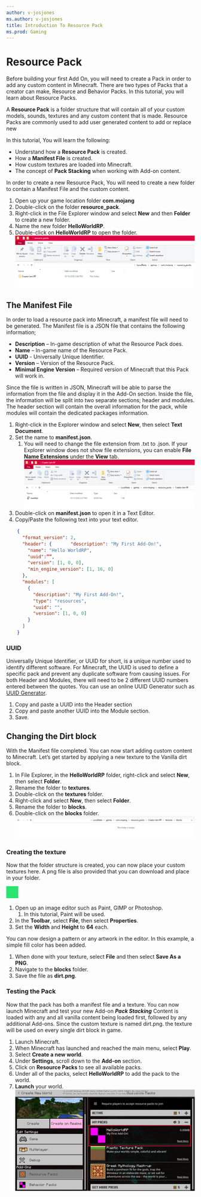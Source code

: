 ```yaml
---
author: v-josjones
ms.author: v-josjones
title: Introduction To Resource Pack
ms.prod: Gaming
---
```


# Resource Pack

Before building your first Add On, you will need to create a Pack in order to add any custom content in Minecraft. There are two types of Packs that a creator can make, Resource and Behavior Packs. In this tutorial, you will learn about Resource Packs. 

A **Resource Pack** is a folder structure that will contain all of your custom models, sounds, textures and any custom content that is made. Resource Packs are commonly used to add user generated content to add or replace new 

In this tutorial, You will learn the following:
* Understand how a **Resource Pack** is created. 
* How a **Manifest File** is created. 
* How custom textures are loaded into Minecraft. 
* The concept of **Pack Stacking** when working with Add-on content. 

In order to create a new Resource Pack, You will need to create a new folder to contain a Manifest File and the custom content. 

1.	Open up your game location folder **com.mojang**
1.	Double-click on the folder **resource_pack**.
1.	Right-click in the File Explorer window and select **New** and then **Folder** to create a new folder. 
1.	Name the new folder **HelloWorldRP**.
1.	Double-click on **HelloWorldRP** to open the folder. 
   	![image of newly created folder with a single Folder called HelloWorldRP located within](Media/ResourcePack/HelloWorldRP.png)
## The Manifest File

In order to load a resource pack into Minecraft, a manifest file will need to be generated. The Manifest file is a JSON file that contains the following information; 

-	**Description** – In-game description of what the Resource Pack does.
-	**Name** – In-game name of the Resource Pack.
-	**UUID** - Universally Unique Identifier.
-	**Version** – Version of the Resource Pack.
-	**Minimal Engine Version** – Required version of Minecraft that this Pack will work in.

Since the file is written in JSON, Minecraft will be able to parse the information from the file and display it in the Add-On section. Inside the file, the information will be split into two separate sections; header and modules. The header section will contain the overall information for the pack, while modules will contain the dedicated packages information. 

1.	Right-click in the Explorer window and select **New**, then select **Text Document**. 
1.	Set the name to **manifest.json**. 
    1.	You will need to change the file extension from .txt to .json. If your Explorer window does not show file extensions, you can enable **File Name Extensions** under the **View** tab.
    ![image of newly created JSON file named Manifest located within the HelloWorldRP folder](Media/ResourcePack/manifest_file.png)
1.	Double-click on **manifest.json** to open it in a Text Editor. 
1.	Copy/Paste the following text into your text editor. 

```json
	{
	  "format_version": 2,
	  "header": {	    "description": "My First Add-On!",
	    "name": "Hello WorldRP",
	    "uuid":””,
	    "version": [1, 0, 0],
	    "min_engine_version": [1, 16, 0]
	  },
	  "modules": [
	    {
	      "description": "My First Add-On!",
	      "type": "resources",
	      "uuid": "",
	      "version": [1, 0, 0]
	    }
	  ]
	}
```
### UUID

Universally Unique Identifier, or UUID for short, is a unique number used to identify different software. For Minecraft, the UUID is used to define a specific pack and prevent any duplicate software from causing issues. For both Header and Modules, there will need to be 2 different UUID numbers entered between the quotes. You can use an online UUID Generator such as [UUID Generator](https://www.uuidgenerator.net/).

1.	Copy and paste a UUID into the Header section
1.	Copy and paste another UUID into the Module section. 
1.	Save. 

## Changing the Dirt block

With the Manifest file completed. You can now start adding custom content to Minecraft. Let’s get started by applying a new texture to the Vanilla dirt block. 

1.	In File Explorer, in the **HelloWorldRP** folder, right-click and select **New**, then select **Folder**.
1.	Rename the folder to **textures**.
1.	Double-click on the **textures** folder.
1.	Right-click and select **New**, then select **Folder**.
1.	Rename the folder to **blocks**.
1.	Double-click on the **blocks** folder.
	![image of the Windows Explorer Address Bar showcasing the 2 new folders named textures and blocks](Media/ResourcePack/blocks_folder.png)

### Creating the texture

Now that the folder structure is created, you can now place your custom textures here. A png file is also provided that you can download and place in your folder. 

![A PNG file that can be downloaded and used in place of a custom texture made in a photo editor](Media/ResourcePack/dirt.png)

1.	Open up an image editor such as Paint, GIMP or Photoshop. 
    1.	In this tutorial, Paint will be used.
1.	In the **Toolbar**, select **File**, then select **Properties**.
1.	Set the **Width** and **Height** to **64** each.

You can now design a pattern or any artwork in the editor. In this example, a simple fill color has been added. <add a dev blurb explaining some of the barebones design principles such as texture size and color pallet>
1.	When done with your texture, select **File** and then select **Save As a PNG**.
1.	Navigate to the **blocks** folder.
1.	Save the file as **dirt.png**.

### Testing the Pack

Now that the pack has both a manifest file and a texture. You can now launch Minecraft and test your new Add-on
***Pack Stacking*** 
Content is loaded with any and all vanilla content being loaded first, followed by any additional Add-ons. Since the custom texture is named dirt.png. the texture will be used on every single dirt block in game.

1.	Launch Minecraft.
1.	When Minecraft has launched and reached the main menu, select **Play**.
1.	Select **Create a new world**.
1.	Under **Settings**, scroll down to the **Add-on** section.
1.	Click on **Resource Packs** to see all available packs.
1.	Under all of the packs, select **HelloWorldRP** to add the pack to the world.
1.	**Launch** your world.
![Image of Minecraft's Settings page with the Add-on menu selected for Resource Packs. There is a red rectangle outlining the HelloWorldRP in the menu](Media/ResourcePack/addonsettings.png)
